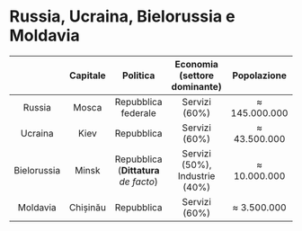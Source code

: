 # Russia, Ucraina, Bielorussia e Moldavia

| | Capitale | Politica | Economia (settore dominante) | Popolazione |
| :-: | :-: | :-: | :-: | :-: |
| Russia | Mosca | Repubblica federale | Servizi (60%) | &thickapprox; 145.000.000 |
| Ucraina | Kiev | Repubblica | Servizi (60%) | &thickapprox; 43.500.000 |
| Bielorussia | Minsk | Repubblica (**Dittatura** *de facto*) | Servizi (50%), Industrie (40%) | &thickapprox; 10.000.000 |
| Moldavia | Chișinău | Repubblica | Servizi (60%) | &thickapprox; 3.500.000 |
